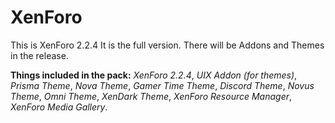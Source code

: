 # XenForo
This is XenForo 2.2.4
It is the full version. There will be Addons and Themes in the release.

**Things included in the pack:**
_XenForo 2.2.4_,
_UIX Addon (for themes)_,
_Prisma Theme_,
_Nova Theme_,
_Gamer Time Theme_,
_Discord Theme_,
_Novus Theme_,
_Omni Theme_,
_XenDark Theme_,
_XenForo Resource Manager_,
_XenForo Media Gallery_.

